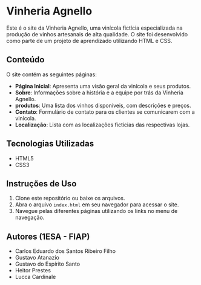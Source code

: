 # Vinheria Agnello

Este é o site da Vinheria Agnello, uma vinícola fictícia especializada na produção de vinhos artesanais de alta qualidade. O site foi desenvolvido como parte de um projeto de aprendizado utilizando HTML e CSS.

## Conteúdo

O site contém as seguintes páginas:

- **Página Inicial**: Apresenta uma visão geral da vinícola e seus produtos.
- **Sobre**: Informações sobre a história e a equipe por trás da Vinheria Agnello.
- **produtos**: Uma lista dos vinhos disponíveis, com descrições e preços.
- **Contato**: Formulário de contato para os clientes se comunicarem com a vinícola.
- **Localização**: Lista com as localizações fictícias das respectivas lojas.

## Tecnologias Utilizadas

- HTML5
- CSS3

## Instruções de Uso

1. Clone este repositório ou baixe os arquivos.
2. Abra o arquivo `index.html` em seu navegador para acessar o site.
3. Navegue pelas diferentes páginas utilizando os links no menu de navegação.



## Autores (1ESA - FIAP)
* Carlos Eduardo dos Santos Ribeiro Filho
* Gustavo Atanazio
* Gustavo do Espírito Santo
* Heitor Prestes
* Lucca Cardinale
